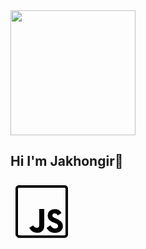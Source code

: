 <img src='https://media4.giphy.com/media/v1.Y2lkPTc5MGI3NjExMzI2cnhzcTY3ZHIxeWJoNjZubXVndGp5Nmg1enhuZnBza3Vyd292ZSZlcD12MV9pbnRlcm5hbF9naWZfYnlfaWQmY3Q9Zw/pOZhmE42D1WrCWATLK/giphy.gif' width='200px'>
<h2>Hi I'm Jakhongir👋</h2>
<svg xmlns="http://www.w3.org/2000/svg" x="0px" y="0px" width="100" height="100" viewBox="0 0 50 50">
<path d="M 6.6992188 4 C 5.2066261 4 4 5.2066262 4 6.6992188 L 4 43.300781 C 4 44.40234 4.7546537 45.165751 5.6992188 45.585938 L 5.6992188 46.099609 L 43.300781 46.099609 C 44.793374 46.099609 46 44.892983 46 43.400391 L 46 6.6992188 C 46 5.2066261 44.867057 4 43.400391 4 L 6.6992188 4 z M 6.6992188 6 L 43.400391 6 C 43.533724 6 44 6.3918113 44 6.6992188 L 44 43.400391 C 44 43.707798 43.608189 44.099609 43.300781 44.099609 L 7.6992188 44.099609 L 7.6992188 44 L 6.6992188 44 C 6.3918112 44 6 43.608189 6 43.300781 L 6 6.6992188 C 6 6.3918112 6.3918113 6 6.6992188 6 z M 23 23 L 23 35.599609 C 23 37.499609 22.3 38 21 38 C 19.6 38 18.699609 37.199609 18.099609 36.099609 L 15 38 C 15.9 39.9 18.099219 42 21.199219 42 C 24.699219 42 27 40.199219 27 36.199219 L 27 23 L 23 23 z M 35.400391 23.099609 C 32.000391 23.099609 29.800781 25.199609 29.800781 28.099609 C 29.800781 31.199609 31.600391 32.600781 34.400391 33.800781 C 36.000391 34.400781 38.2 35.099219 38 36.699219 C 38 37.799219 37.199609 38.599609 35.599609 38.599609 C 33.699609 38.599609 32.8 37.3 32 36 L 28.900391 38.099609 C 30.000391 40.299609 32.099609 42.099609 35.599609 42.099609 C 39.199609 42.099609 41.900391 40.200781 41.900391 36.800781 C 42.000391 33.300781 39.100781 31.700391 35.800781 30.400391 C 34.200781 29.700391 33.5 29.199609 33.5 28.099609 C 33.5 27.199609 34.200781 26.5 35.300781 26.5 C 36.400781 26.5 37.100781 26.899609 37.800781 28.099609 L 40.800781 26.199219 C 39.600781 23.899219 37.800391 23.099609 35.400391 23.099609 z"></path>
</svg>
